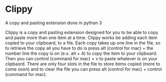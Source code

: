 # Clippy
A copy and pasting extension done in python 3

Clippy is a copy and pasting extension designed for you to be able to copy and paste more than one item at a time. Clippy works be adding each item copied to your clipboard, to a file. Each copy takes up one line in the file, so to retrieve the copy all you have to do is press alt (control for mac) + the number line the copy is on (e.x. alt + 4) to copy the item to your clipboard. Then you can control (command for mac) + v to paste whatever is on your clipbaord. There are only four slots in the file to store items copied (more to come soon) and to clear the file you can press alt (control for mac) + control (command for mac). 

